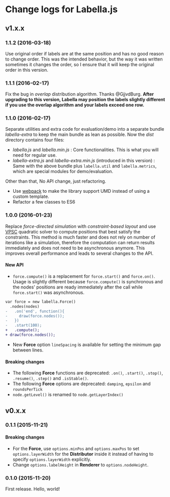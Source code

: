 # Change logs for Labella.js

## v1.x.x

### 1.1.2 (2016-03-18)

Use original order if labels are at the same position and has no good reason to change order. This was the intended behavior, but the way it was written sometimes it changes the order, so I ensure that it will keep the original order in this version.

### 1.1.1 (2016-02-17)

Fix the bug in *overlap* distribution algorithm. Thanks @GjjvdBurg. **After upgrading to this version, Labella may position the labels slightly different if you use the overlap algorithm and your labels exceed one row.**

### 1.1.0 (2016-02-17)

Separate utilities and extra code for evaluation/demo into a separate bundle *labella-extra* to keep the main bundle as lean as possible. Now the *dist* directory contains four files:

- *labella.js* and *labella.min.js* : Core functionalities. This is what you will need for regular use.
- *labella-extra.js* and *labella-extra.min.js* (introduced in this version) : Same with the above bundle plus `labella.util` and `labella.metrics`, which are special modules for demo/evaluation. 

Other than that, No API change, just refactoring.

- Use [webpack](https://webpack.github.io) to make the library support UMD instead of using a custom template.
- Refactor a few classes to ES6

### 1.0.0 (2016-01-23)

Replace *force-directed simulation* with *constraint-based layout* and use [VPSC](https://github.com/tgdwyer/WebCola/wiki/What-is-VPSC%3F) quadratic solver to compute positions that best satisfy the constraints. This method is much faster and does not rely on number of iterations like a simulation, therefore the computation can return results immediately and does not need to be asynchronous anymore. This improves overall performance and leads to several changes to the API.

<a name="migrate-0.x.x-1.x.x"></a>
#### New API

- `force.compute()` is a replacement for `force.start()` and `force.on()`. Usage is slightly different because `force.compute()` is synchronous and the nodes' positions are ready immediately after the call while `force.start()` was asynchronous.

```diff
var force = new labella.Force()
  .nodes(nodes)
-   .on('end', function(){
-     draw(force.nodes());
-   })
-   .start(100);
+   .compute();
+ draw(force.nodes());
```

- New **Force** option `lineSpacing` is available for setting the minimum gap between lines.

#### Breaking changes

- The following **Force** functions are deprecated: `.on()`, `.start()`, `.stop()`, `.resume()`, `.step()` and `.isStable()`.
- The following **Force** options are deprecated: `damping`, `epsilon` and `roundsPerTick`
- `node.getLevel()` is renamed to `node.getLayerIndex()`

## v0.x.x

### 0.1.1 (2015-11-21)

#### Breaking changes

- For the **Force**, use ```options.minPos``` and ```options.maxPos``` to set ```options.layerWidth``` for the **Distributor** inside it instead of having to specify ```options.layerWidth``` explicitly.
- Change ```options.labelHeight``` in **Renderer** to ```options.nodeHeight```.

### 0.1.0 (2015-11-20)

First release. Hello, world!